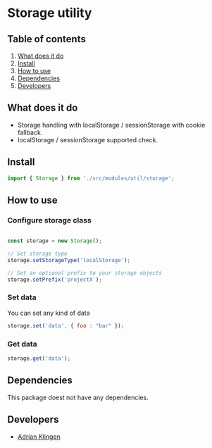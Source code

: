 # Storage utility

## Table of contents
1. [What does it do](#markdown-header-what-does-it-do)
2. [Install](#markdown-header-install)
3. [How to use](#markdown-header-how-to-use)
4. [Dependencies](#markdown-header-dependencies)
5. [Developers](#markdown-header-developers)


## What does it do
* Storage handling with localStorage / sessionStorage with cookie fallback.
* localStorage / sessionStorage supported check.

## Install
```javascript
import { Storage } from './src/modules/util/storage';

```

## How to use
### Configure storage class
```javascript

const storage = new Storage();

// Set storage type
storage.setStorageType('localStorage');

// Set an optional prefix to your storage objects
storage.setPrefix('projectX');


```

### Set data

You can set any kind of data
```javascript
storage.set('data', { foo : "bar" });
```

### Get data

```javascript
storage.get('data');
```

## Dependencies
This package doest not have any dependencies.

## Developers
* [Adrian Klingen](mailto:adrian@tamtam.nl)